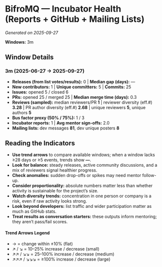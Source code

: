 # BifroMQ — Incubator Health (Reports + GitHub + Mailing Lists)
_Generated on 2025-09-27_

**Windows:** 3m

## Window Details
### 3m  (2025-06-27 → 2025-09-27)
- **Releases (from list votes/results):** 0  |  **Median gap (days):** —
- **New contributors:** 1  |  **Unique committers:** 5  |  **Commits:** 25
- **Issues:** opened 5 / closed 6
- **PRs:** opened 25 / merged 25  |  **Median merge time (days):** 0.3
- **Reviews (sampled):** median reviewers/PR **1**  |  reviewer diversity (eff.#) **3.28**  |  PR author diversity (eff.#) **2.68**  |  unique reviewers **5**, unique authors **5**
- **Bus factor proxy (50% / 75%):** 1 / 3
- **Incubator reports:** 1  |  **Avg mentor sign-offs:** 2.0
- **Mailing lists:** dev messages **81**, dev unique posters **8**

## Reading the Indicators
- **Use trend arrows** to compare available windows; when a window lacks ≥28 days or ≥5 events, trends show **—**.
- **Look for balance:** steady releases, active community discussions, and a mix of reviewers signal healthier progress.
- **Check anomalies:** sudden drop-offs or spikes may need mentor follow-up.
- **Consider proportionality:** absolute numbers matter less than whether activity is sustainable for the project’s size.
- **Watch diversity trends:** concentration in one person or company is a risk, even if raw activity looks strong.
- **Look beyond developers:** list traffic and wider participation matter as much as GitHub stats.
- **Treat results as conversation starters:** these outputs inform mentoring; they aren’t pass/fail scores.

#### Trend Arrows Legend
- →  = change within ±10% (flat)
- ↗ / ↘ = 10–25% increase / decrease (small)
- ↗↗ / ↘↘ = 25–100% increase / decrease (medium)
- ↗↗↗ / ↘↘↘ = ≥100% increase / decrease (large)
